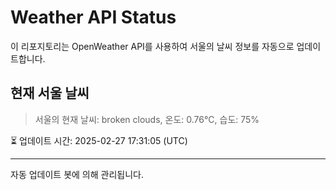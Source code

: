
# Weather API Status

이 리포지토리는 OpenWeather API를 사용하여 서울의 날씨 정보를 자동으로 업데이트합니다.

## 현재 서울 날씨
> 서울의 현재 날씨: broken clouds, 온도: 0.76°C, 습도: 75%

⏳ 업데이트 시간: 2025-02-27 17:31:05 (UTC)

---
자동 업데이트 봇에 의해 관리됩니다.
